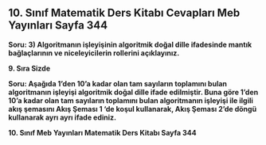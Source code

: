 ## 10. Sınıf Matematik Ders Kitabı Cevapları Meb Yayınları Sayfa 344

**Soru: 3) Algoritmanın işleyişinin algoritmik doğal dille ifadesinde mantık bağlaçlarının ve niceleyicilerin rollerini açıklayınız.**

**9. Sıra Sizde**

**Soru: Aşağıda 1’den 10’a kadar olan tam sayıların toplamını bulan algoritmanın işleyişi algoritmik doğal dille ifade edilmiştir. Buna göre 1’den 10’a kadar olan tam sayıların toplamını bulan algoritmanın işleyişi ile ilgili akış şemasını Akış Şeması 1 ‘de koşul kullanarak, Akış Şeması 2’de döngü kullanarak ayrı ayrı ifade ediniz.**

**10. Sınıf Meb Yayınları Matematik Ders Kitabı Sayfa 344**